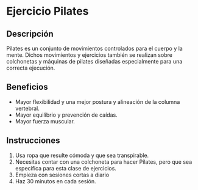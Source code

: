 # Ejercicio Pilates

## Descripción
Pilates es un conjunto de movimientos controlados para el cuerpo y la mente. Dichos movimientos y ejercicios también se realizan sobre colchonetas y máquinas de pilates diseñadas especialmente para una correcta ejecución.

## Beneficios
- Mayor flexibilidad y una mejor postura y alineación de la columna vertebral. 
- Mayor equilibrio y prevención de caídas.
- Mayor fuerza muscular.

## Instrucciones
1. Usa ropa que resulte cómoda y que sea transpirable.
2. Necesitas contar con una colchoneta para hacer Pilates, pero que sea específica para esta clase de ejercicios.
3. Empieza con sesiones cortas a diario
4. Haz 30 minutos en cada sesión.